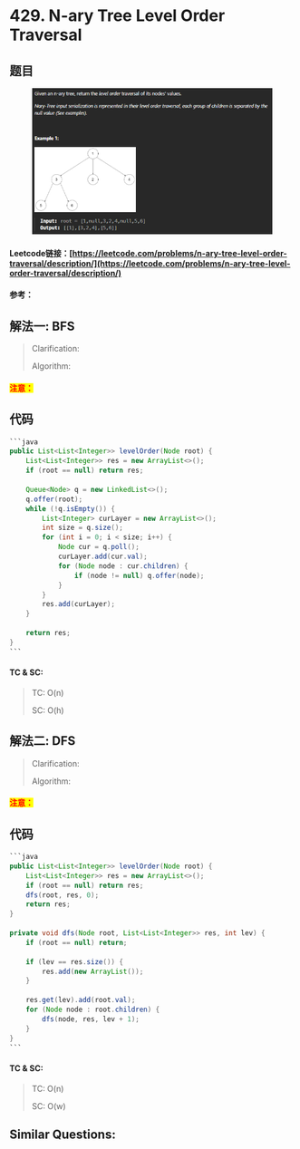 # 429. N-ary Tree Level Order Traversal

## 题目

<figure><img src="../../.gitbook/assets/image (1) (1).png" alt=""><figcaption></figcaption></figure>

#### Leetcode链接：[https://leetcode.com/problems/n-ary-tree-level-order-traversal/description/](https://leetcode.com/problems/n-ary-tree-level-order-traversal/description/)

#### 参考：

## 解法一: BFS

> Clarification:&#x20;
>
> Algorithm:&#x20;

#### <mark style="color:red;">注意：</mark>

## 代码

````java
```java
public List<List<Integer>> levelOrder(Node root) {
    List<List<Integer>> res = new ArrayList<>();
    if (root == null) return res;

    Queue<Node> q = new LinkedList<>();
    q.offer(root);
    while (!q.isEmpty()) {
        List<Integer> curLayer = new ArrayList<>();
        int size = q.size();
        for (int i = 0; i < size; i++) {
            Node cur = q.poll();
            curLayer.add(cur.val);
            for (Node node : cur.children) {
                if (node != null) q.offer(node);
            }
        }
        res.add(curLayer);
    }

    return res;
}
```
````

#### TC & SC:&#x20;

> TC: O(n)
>
> SC: O(h)

## 解法二: DFS

> Clarification:&#x20;
>
> Algorithm:&#x20;

#### <mark style="color:red;">注意：</mark>

## 代码

````java
```java
public List<List<Integer>> levelOrder(Node root) {
    List<List<Integer>> res = new ArrayList<>();
    if (root == null) return res;
    dfs(root, res, 0);
    return res;
}

private void dfs(Node root, List<List<Integer>> res, int lev) {
    if (root == null) return;

    if (lev == res.size()) {
        res.add(new ArrayList());
    }

    res.get(lev).add(root.val);
    for (Node node : root.children) {
        dfs(node, res, lev + 1);
    }
}
```
````

#### TC & SC:&#x20;

> TC: O(n)
>
> SC: O(w)

## **Similar Questions:**&#x20;
